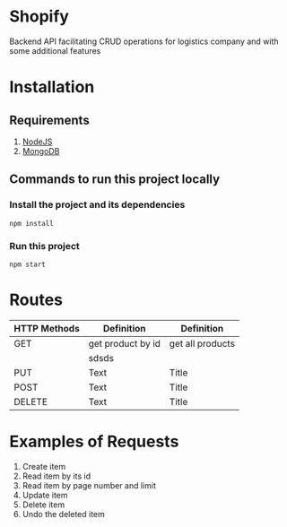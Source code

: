 # Shopify
Backend API facilitating CRUD operations for logistics company and with some additional features

# Installation
## Requirements
1. [NodeJS](https://nodejs.org/en/download/)
2. [MongoDB](https://docs.mongodb.com/manual/installation/)

## Commands to run this project locally

### Install the project and its dependencies
`npm install`

### Run this project
`npm start`

# Routes

| HTTP Methods | Definition   | Definition   |  
| -----------  | ----------- | ----------- |
| GET          | get product by id       |  get all products      |  
|               |     sdsds  |   | 
| PUT          | Text        |  Title      |
| POST         | Text        |  Title      |
| DELETE       | Text        |  Title      |

# Examples of Requests

1. Create item
2. Read item by its id
3. Read item by page number and limit
4. Update item
5. Delete item
6. Undo the deleted item
